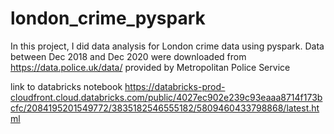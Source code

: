 # london_crime_pyspark
In this project, I did data analysis for London crime data using pyspark. Data between Dec 2018 and Dec 2020 were downloaded from https://data.police.uk/data/  provided by Metropolitan Police Service

link to databricks notebook
https://databricks-prod-cloudfront.cloud.databricks.com/public/4027ec902e239c93eaaa8714f173bcfc/2084195201549772/3835182546555182/5809460433798868/latest.html

